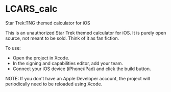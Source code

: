 # LCARS_calc
Star Trek:TNG themed calculator for iOS 

This is an unauthorized Star Trek themed calculator for iOS. It is purely open source, not meant to be sold. Think of it as fan fiction. 

To use: 
- Open the project in Xcode.
- In the signing and capabilities editor, add your team.
- Connect your iOS device (iPhone/iPad) and click the build button.

NOTE: If you don't have an Apple Developer account, the project will periodically need to be reloaded using Xcode. 
